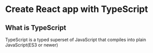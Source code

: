 # Create React app with TypeScript

## What is TypeScript
TypeScript is a typed superset of JavaScript that compiles into plain JavaScript(ES3 or newer)

